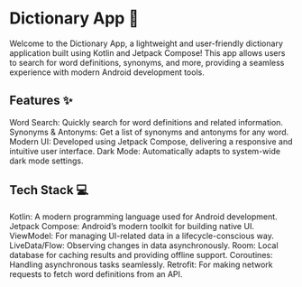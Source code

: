 <h1>Dictionary App 📖</h1>
Welcome to the Dictionary App, a lightweight and user-friendly dictionary application built using Kotlin and Jetpack Compose! This app allows users to search for word definitions, synonyms, and more, providing a seamless experience with modern Android development tools.

<h2>Features ✨</h2>
Word Search: Quickly search for word definitions and related information.
Synonyms & Antonyms: Get a list of synonyms and antonyms for any word.
Modern UI: Developed using Jetpack Compose, delivering a responsive and intuitive user interface.
Dark Mode: Automatically adapts to system-wide dark mode settings.
<h2>Tech Stack 💻</h2>
Kotlin: A modern programming language used for Android development.
Jetpack Compose: Android’s modern toolkit for building native UI.
ViewModel: For managing UI-related data in a lifecycle-conscious way.
LiveData/Flow: Observing changes in data asynchronously.
Room: Local database for caching results and providing offline support.
Coroutines: Handling asynchronous tasks seamlessly.
Retrofit: For making network requests to fetch word definitions from an API.
